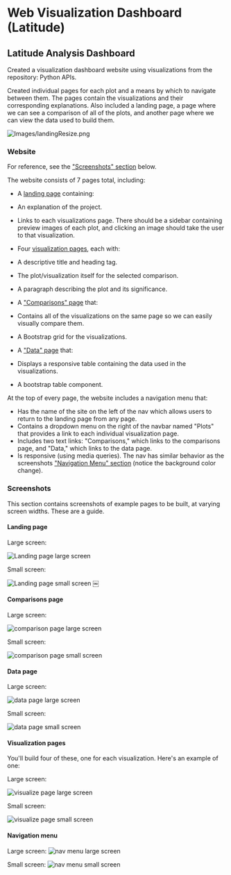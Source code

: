 # Web Visualization Dashboard (Latitude)

## Latitude Analysis Dashboard

Created a visualization dashboard website using visualizations from the repository: Python APIs. 

Created individual pages for each plot and a means by which to navigate between them. The pages contain the visualizations and their corresponding explanations. Also included a landing page, a page where we can see a comparison of all of the plots, and another page where we can view the data used to build them.

![Images/landingResize.png](Images/landingResize.png)

### Website 

For reference, see the ["Screenshots" section](#screenshots) below.

The website consists of 7 pages total, including:

* A [landing page](#landing-page) containing:
* An explanation of the project.
* Links to each visualizations page. There should be a sidebar containing preview images of each plot, and clicking an image should take the user to that visualization.

* Four [visualization pages](#visualization-pages), each with:
* A descriptive title and heading tag.
* The plot/visualization itself for the selected comparison.
* A paragraph describing the plot and its significance.
* A ["Comparisons" page](#comparisons-page) that:
* Contains all of the visualizations on the same page so we can easily visually compare them.
* A Bootstrap grid for the visualizations.
   
* A ["Data" page](#data-page) that:
* Displays a responsive table containing the data used in the visualizations.
* A bootstrap table component. 

At the top of every page, the website includes a navigation menu that:

* Has the name of the site on the left of the nav which allows users to return to the landing page from any page.
* Contains a dropdown menu on the right of the navbar named "Plots" that provides a link to each individual visualization page.
* Includes two text links: "Comparisons," which links to the comparisons page, and "Data," which links to the data page.
* Is responsive (using media queries). The nav has similar behavior as the screenshots ["Navigation Menu" section](#navigation-menu) (notice the background color change).


### Screenshots

This section contains screenshots of example pages to be built, at varying screen widths. These are a guide.

#### <a id="landing-page"></a>Landing page

Large screen:

![Landing page large screen](Images/landingResize.png)

Small screen:

![Landing page small screen](Images/landing-sm.png)
￼

#### <a id="comparisons-page"></a>Comparisons page

Large screen:

![comparison page large screen](Images/comparison-lg.png)

Small screen:

![comparison page small screen](Images/comparison-sm.png)

#### <a id="data-page"></a>Data page

Large screen:

![data page large screen](Images/data-lg.png)


Small screen:

![data page small screen](Images/data-sm.png)

#### <a id="visualization-pages"></a>Visualization pages

You'll build four of these, one for each visualization. Here's an example of one:

Large screen:

![visualize page large screen](Images/visualize-lg.png)

Small screen:

![visualize page small screen](Images/visualize-sm.png)

#### <a id="navigation-menu"></a>Navigation menu

Large screen:
![nav menu large screen](Images/nav-lg.png)

Small screen:
![nav menu small screen](Images/nav-sm.png)

